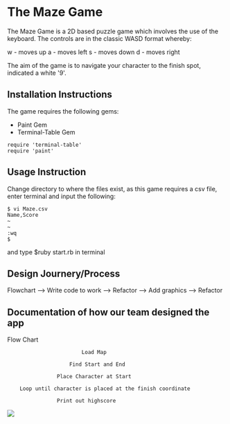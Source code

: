 # The Maze Game

The Maze Game is a 2D based puzzle game which involves the use of the keyboard. The controls are in the classic WASD format whereby:

w - moves up
a - moves left
s - moves down
d - moves right

The aim of the game is to navigate your character to the finish spot, indicated a white '9'.


## Installation Instructions

The game requires the following gems:
* Paint Gem 
* Terminal-Table Gem

```
require 'terminal-table'
require 'paint'
```

## Usage Instruction

Change directory to where the files exist, as this game requires a csv file, enter terminal and input the following:

```
$ vi Maze.csv
Name,Score
~                                                                       
~
:wq
$
```
and type $ruby start.rb in terminal

## Design Journery/Process

Flowchart --> Write code to work --> Refactor --> Add graphics --> Refactor

## Documentation of how our team designed the app

Flow Chart

                            Load Map
                            
                        Find Start and End
                    
                    Place Character at Start
                
        Loop until character is placed at the finish coordinate
        
                    Print out highscore
                    

<img src="http://i.imgur.com/Kdyg93a.png" >




